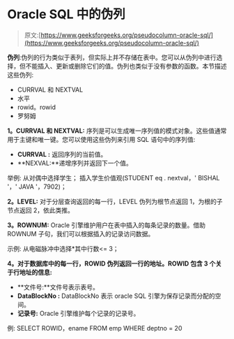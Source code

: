 # Oracle SQL 中的伪列

> 原文:[https://www.geeksforgeeks.org/pseudocolumn-oracle-sql/](https://www.geeksforgeeks.org/pseudocolumn-oracle-sql/)

**伪列**:伪列的行为类似于表列，但实际上并不存储在表中。您可以从伪列中进行选择，但不能插入、更新或删除它们的值。伪列也类似于没有参数的函数。本节描述这些伪列:

*   CURRVAL 和 NEXTVAL
*   水平
*   rowid。rowid
*   罗努姆

**1。CURRVAL 和 NEXTVAL:** 序列是可以生成唯一序列值的模式对象。这些值通常用于主键和唯一键。您可以使用这些伪列来引用 SQL 语句中的序列值:

*   **CURRVAL :** 返回序列的当前值。
*   **NEXVAL:**递增序列并返回下一个值。

举例:
从对偶中选择学生；
插入学生价值观(STUDENT eq . nextval，' BISHAL '，' JAVA '，7902)；

**2。LEVEL:** 对于分层查询返回的每一行，LEVEL 伪列为根节点返回 1，为根的子节点返回 2，依此类推。

**3。ROWNUM:** Oracle 引擎维护用户在表中插入的每条记录的数量。借助 ROWNUM 子句，我们可以根据插入的记录访问数据。

示例:
从电磁脉冲中选择*其中行数<= 3；

**4。对于数据库中的每一行，ROWID 伪列返回一行的地址。ROWID 包含 3 个关于行地址的信息:**

*   **文件号:**文件号表示表号。
*   **DataBlockNo :** DataBlockNo 表示 oracle SQL 引擎为保存记录而分配的空间。
*   **记录号:** Oracle 引擎维护每个记录的记录号。

例:
SELECT ROWID，ename FROM emp WHERE deptno = 20